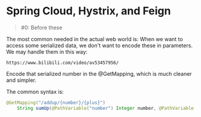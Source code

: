 # Spring Cloud, Hystrix, and Feign

> #0: Before these

The most common needed in the actual web world is: When we want to access some serialized data, we don't want to encode these in parameters. We may handle them in this way: 

`https://www.bilibili.com/video/av53457956/`

Encode that serialized number in the @GetMapping, which is much cleaner and simpler.

The common syntax is:

``` java
@GetMapping("/addup/{number}/{plus}")
    String sumUp(@PathVariable("number") Integer number, @PathVariable("plus") Integer plus);
```